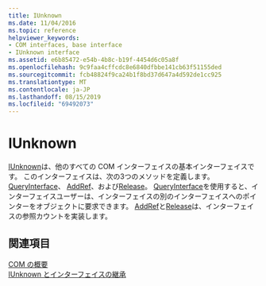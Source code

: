 ```yaml
---
title: IUnknown
ms.date: 11/04/2016
ms.topic: reference
helpviewer_keywords:
- COM interfaces, base interface
- IUnknown interface
ms.assetid: e6b85472-e54b-4b8c-b19f-4454d6c05a8f
ms.openlocfilehash: 9c9faa4cffcdc8e6840dfbbe141cb63f51155ded
ms.sourcegitcommit: fcb48824f9ca24b1f8bd37d647a4d592de1cc925
ms.translationtype: MT
ms.contentlocale: ja-JP
ms.lasthandoff: 08/15/2019
ms.locfileid: "69492073"
---
```

# <a name="iunknown"></a>IUnknown

[IUnknown](/windows/win32/api/unknwn/nn-unknwn-iunknown)は、他のすべての COM インターフェイスの基本インターフェイスです。  このインターフェイスは、次の3つのメソッドを定義します。[QueryInterface](/windows/win32/api/unknwn/nf-unknwn-iunknown-queryinterface(q_))、 [AddRef](/windows/win32/api/unknwn/nf-unknwn-iunknown-addref)、および[Release](/windows/win32/api/unknwn/nf-unknwn-iunknown-release)。 [QueryInterface](/windows/win32/api/unknwn/nf-unknwn-iunknown-queryinterface(q_))を使用すると、インターフェイスユーザーは、インターフェイスの別のインターフェイスへのポインターをオブジェクトに要求できます。 [AddRef](/windows/win32/api/unknwn/nf-unknwn-iunknown-addref)と[Release](/windows/win32/api/unknwn/nf-unknwn-iunknown-release)は、インターフェイスの参照カウントを実装します。

## <a name="see-also"></a>関連項目

[COM の概要](../atl/introduction-to-com.md)<br/>
[IUnknown とインターフェイスの継承](/windows/win32/com/iunknown-and-interface-inheritance)

